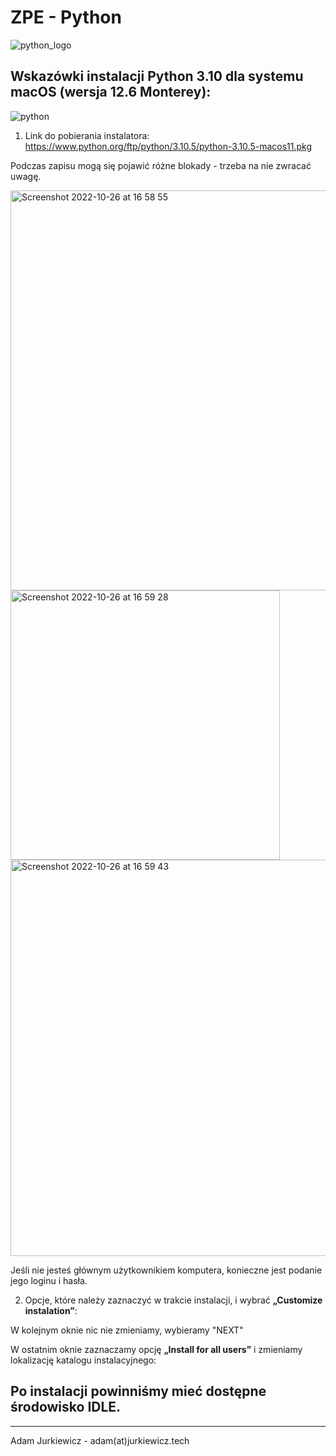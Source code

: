 # ZPE - Python

![python_logo](https://www.python.org/static/community_logos/python-powered-w-200x80.png)

## Wskazówki instalacji Python 3.10 dla systemu macOS (wersja 12.6 Monterey):

![python](https://user-images.githubusercontent.com/11718525/135937807-fd3e0fd2-a31a-47a4-90c6-b0bb1d0704d4.png)

1. Link do pobierania instalatora: https://www.python.org/ftp/python/3.10.5/python-3.10.5-macos11.pkg

Podczas zapisu mogą się pojawić różne blokady - trzeba na nie zwracać uwagę.

<img width="640" alt="Screenshot 2022-10-26 at 16 58 55" src="https://user-images.githubusercontent.com/5088643/198063971-0fcd1da6-0e6e-464c-bd4a-67387eb0161d.png">

<img width="431" alt="Screenshot 2022-10-26 at 16 59 28" src="https://user-images.githubusercontent.com/5088643/198064066-bda2f0ec-cc96-49f3-bede-e9cf0c1caaea.png">

<img width="634" alt="Screenshot 2022-10-26 at 16 59 43" src="https://user-images.githubusercontent.com/5088643/198064114-8324c2ea-fc35-4d0d-9d2f-cab34bfd2a89.png">

Jeśli nie jesteś głównym użytkownikiem komputera, konieczne jest podanie jego loginu i hasła.


2. Opcje, które należy zaznaczyć w trakcie instalacji, i wybrać **„Customize instalation”**:



W kolejnym oknie nic nie zmieniamy, wybieramy "NEXT"

W ostatnim oknie zaznaczamy opcję **„Install for all users”** i zmieniamy lokalizację katalogu instalacyjnego:



## Po instalacji powinniśmy mieć dostępne środowisko IDLE.




----

Adam Jurkiewicz - adam(at)jurkiewicz.tech
